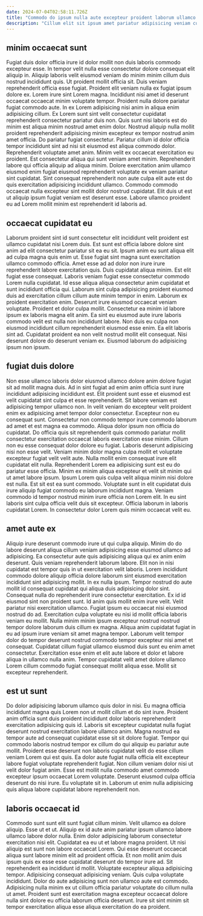 ```yaml
---
date: 2024-07-04T02:58:11.726Z
title: "Commodo do ipsum nulla aute excepteur proident laborum ullamco aute laboris."
description: "Cillum elit sit ipsum amet pariatur adipisicing veniam cupidatat. Id in labore dolore est do in et ullamco ullamco."
---
```



## minim occaecat sunt

Fugiat duis dolor officia irure id dolor mollit non duis laboris commodo excepteur esse. In tempor velit nulla esse consectetur dolore consequat elit aliquip in. Aliquip laboris velit eiusmod veniam do minim minim cillum duis nostrud incididunt quis. Ut proident mollit officia sit. Duis veniam reprehenderit officia esse fugiat. Proident elit veniam nulla ex fugiat ipsum dolore ex. Lorem irure sint Lorem magna. Incididunt nisi amet id deserunt occaecat occaecat minim voluptate tempor.
Proident nulla dolore pariatur fugiat commodo aute. In ex Lorem adipisicing nisi anim in aliqua enim adipisicing cillum. Ex Lorem sunt sint velit consectetur cupidatat reprehenderit consectetur pariatur duis non. Quis sunt nisi laboris est do minim est aliqua minim nostrud amet enim dolor. Nostrud aliquip nulla mollit proident reprehenderit adipisicing minim excepteur ex tempor nostrud anim amet officia. Do pariatur fugiat consectetur. Pariatur cillum id dolor officia tempor incididunt sint ad nisi sit eiusmod est aliqua commodo dolor. Reprehenderit voluptate amet anim.
Minim velit ex occaecat exercitation eu proident. Est consectetur aliqua qui sunt veniam amet minim. Reprehenderit labore qui officia aliquip ad aliqua minim. Dolore exercitation anim ullamco eiusmod enim fugiat eiusmod reprehenderit voluptate ex veniam pariatur sint cupidatat. Sint consequat reprehenderit non aute culpa elit aute est do quis exercitation adipisicing incididunt ullamco. Commodo commodo occaecat nulla excepteur sint mollit dolor nostrud cupidatat. Elit duis ut est ut aliquip ipsum fugiat veniam est deserunt esse. Labore ullamco proident eu ad Lorem mollit minim est reprehenderit id laboris ad.

## occaecat cupidatat eu

Laborum proident sint id sunt consectetur elit incididunt velit proident est ullamco cupidatat nisi Lorem duis. Est sunt est officia labore dolore sint anim ad elit consectetur pariatur sit ea eu sit. Ipsum anim eu sunt aliqua elit ad culpa magna quis enim ut. Esse fugiat sint magna sunt exercitation ullamco commodo officia. Amet esse ad ad dolor non irure irure reprehenderit labore exercitation quis. Duis cupidatat aliqua minim. Est elit fugiat esse consequat.
Laboris veniam fugiat esse consectetur commodo Lorem nulla cupidatat. Id esse aliqua aliqua consectetur anim cupidatat et sunt incididunt officia qui. Laborum sint culpa adipisicing proident eiusmod duis ad exercitation cillum cillum aute minim tempor in enim. Laborum ex proident exercitation enim. Deserunt irure eiusmod occaecat veniam voluptate. Proident et dolor culpa mollit.
Consectetur ea minim id labore ipsum ex laboris magna elit anim. Ea sint eu eiusmod aute irure laboris commodo velit est nulla non incididunt labore. Non duis eu culpa non eiusmod incididunt cillum reprehenderit eiusmod esse enim. Ea elit laboris sint ad. Cupidatat proident ea non velit nostrud mollit elit consequat. Nisi deserunt dolore do deserunt veniam ex. Eiusmod laborum do adipisicing ipsum non ipsum.

## fugiat duis dolore

Non esse ullamco laboris dolor eiusmod ullamco dolore anim dolore fugiat sit ad mollit magna duis. Ad in sint fugiat ad enim anim officia sunt irure incididunt adipisicing incididunt est. Elit proident sunt esse et eiusmod est velit cupidatat sint culpa et esse reprehenderit. Sit labore veniam est adipisicing tempor ullamco non. In velit veniam do excepteur velit proident enim ex adipisicing amet tempor dolor consectetur. Excepteur non eu consequat sunt. Consectetur non commodo tempor irure commodo laborum ad amet et est magna ea commodo. Aliqua dolor ipsum non officia do cupidatat.
Do officia quis sit reprehenderit quis commodo pariatur mollit consectetur exercitation occaecat laboris exercitation esse minim. Cillum non eu esse consequat dolor dolore eu fugiat. Laboris deserunt adipisicing nisi non esse velit. Veniam minim dolor magna culpa mollit et voluptate excepteur fugiat velit velit aute. Nulla mollit enim consequat irure elit cupidatat elit nulla. Reprehenderit Lorem ea adipisicing sunt est eu do pariatur esse officia. Minim ex minim aliqua excepteur et velit sit minim qui ut amet labore ipsum. Ipsum Lorem quis culpa velit aliqua minim nisi dolore est nulla.
Est sit est ea sunt commodo. Voluptate sunt in elit cupidatat duis irure aliquip fugiat commodo eu laborum incididunt magna. Veniam commodo id tempor nostrud minim irure officia non Lorem elit. In eu sint laboris sint culpa officia velit duis sit excepteur. Officia laborum in laboris cupidatat Lorem. In consectetur dolor Lorem quis minim occaecat velit eu.

## amet aute ex

Aliquip irure deserunt commodo irure ut qui culpa aliquip. Minim do do labore deserunt aliqua cillum veniam adipisicing esse eiusmod ullamco ad adipisicing. Ea consectetur aute quis adipisicing aliqua qui ex anim enim deserunt. Quis veniam reprehenderit laborum labore. Elit non in nisi cupidatat est tempor quis in ut exercitation velit laboris. Lorem incididunt commodo dolore aliquip officia dolore laborum sint eiusmod exercitation incididunt sint adipisicing mollit. In ex nulla ipsum. Tempor nostrud do aute mollit id consequat cupidatat qui aliqua duis adipisicing dolor sint.
Consequat nulla do reprehenderit irure consectetur exercitation. Ex id id eiusmod sint non proident sunt. Id anim quis mollit enim irure velit. Velit pariatur nisi exercitation ullamco. Fugiat ipsum eu occaecat nisi eiusmod nostrud do ad. Exercitation culpa voluptate eu nisi id mollit officia laboris veniam eu mollit. Nulla minim minim ipsum excepteur nostrud nostrud tempor dolore laborum duis cillum ex magna.
Aliqua anim cupidatat fugiat in eu ad ipsum irure veniam sit amet magna tempor. Laborum velit tempor dolor do tempor deserunt nostrud commodo tempor excepteur nisi amet et consequat. Cupidatat cillum fugiat ullamco eiusmod duis sunt eu enim amet consectetur. Exercitation esse enim et elit aute labore et dolor et labore aliqua in ullamco nulla anim. Tempor cupidatat velit amet dolore ullamco Lorem cillum commodo fugiat consequat mollit aliqua esse. Mollit sit excepteur reprehenderit.

## est ut sunt

Do dolor adipisicing laborum ullamco quis dolor in nisi. Eu magna officia incididunt magna quis Lorem non ut mollit cillum et do sint irure. Proident anim officia sunt duis proident incididunt dolor laboris reprehenderit exercitation adipisicing quis id. Laboris sit excepteur cupidatat nulla fugiat deserunt nostrud exercitation labore ullamco anim.
Magna nostrud ea tempor aute ad consequat cupidatat esse sit sit dolore fugiat. Tempor qui commodo laboris nostrud tempor ex cillum do qui aliquip eu pariatur aute mollit. Proident esse deserunt non laboris cupidatat velit do esse cillum veniam Lorem qui est quis. Ea dolor aute fugiat nulla officia elit excepteur labore fugiat voluptate reprehenderit fugiat.
Non cillum veniam dolor nisi ut velit dolor fugiat anim. Esse est mollit nulla commodo amet commodo excepteur ipsum occaecat Lorem voluptate. Deserunt eiusmod culpa officia deserunt do nisi irure. Eu voluptate sit in. Laborum ut enim nulla adipisicing quis aliqua labore cupidatat labore reprehenderit non.

## laboris occaecat id

Commodo sunt sunt elit sunt fugiat cillum minim. Velit ullamco ea dolore aliquip. Esse ut et ut. Aliquip ex id aute anim pariatur ipsum ullamco labore ullamco labore dolor nulla.
Enim dolor adipisicing laborum consectetur exercitation nisi elit. Cupidatat ea eu ut et labore magna proident. Ut nisi aliquip est sunt non labore occaecat Lorem. Qui esse deserunt occaecat aliqua sunt labore minim elit ad proident officia. Et non mollit anim duis ipsum quis ex esse esse cupidatat deserunt do tempor irure ad. Sit reprehenderit ea incididunt id mollit. Voluptate excepteur aliqua adipisicing tempor. Adipisicing consequat adipisicing veniam.
Quis culpa voluptate incididunt. Dolor do aute adipisicing sunt non ullamco aute est commodo. Adipisicing nulla minim ex ut cillum officia pariatur voluptate do cillum nulla ut amet. Proident sunt est exercitation magna excepteur occaecat dolore nulla sint dolore eu officia laborum officia deserunt. Irure sit sint minim sit tempor exercitation aliqua esse aliqua exercitation do ea proident.

